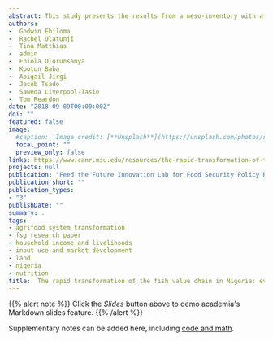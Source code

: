 ```yaml
---
abstract: This study presents the results from a meso-inventory with a recall over 10 years of numbers of actors of different size strata in the fish value chain segments in Niger State, Northern Nigeria. It was conducted between March and July 2018. We explore the growth and changing structure of the fish value chain in the state. The 9 segments studied include hatcheries and feed mills (as inputs to the farmed fish segment), fish production (fish farmers and fishers), urban and rural wholesalers and retailers, and fish processors.
authors:
-  Godwin Ebiloma
-  Rachel Olatunji
-  Tina Matthias
-  admin
-  Eniola Olorunsanya
-  Kpotun Baba
-  Abigail Jirgi
-  Jacob Tsado
-  Saweda Liverpool-Tasie
-  Tom Reardon
date: "2018-09-09T00:00:00Z"
doi: ""
featured: false
image:
  #caption: 'Image credit: [**Unsplash**](https://unsplash.com/photos/s9CC2SKySJM)'
  focal_point: ""
  preview_only: false
links: https://www.canr.msu.edu/resources/the-rapid-transformation-of-the-fish-value-chain-in-nigeria-evidence-from-niger-state
projects: null
publication: "Feed the Future Innovation Lab for Food Security Policy Research Paper 112"
publication_short: ""
publication_types:
- "3"
publishDate: ""
summary: .
tags:
- agrifood system transformation
- fsg research paper
- household income and livelihoods
- input use and market development
- land
- nigeria
- nutrition
title:  The rapid transformation of the fish value chain in Nigeria: evidence from Niger State.
---
```


{{% alert note %}}
Click the *Slides* button above to demo academia's Markdown slides feature.
{{% /alert %}}

Supplementary notes can be added here, including [code and math](https://sourcethemes.com/academic/docs/writing-markdown-latex/).
